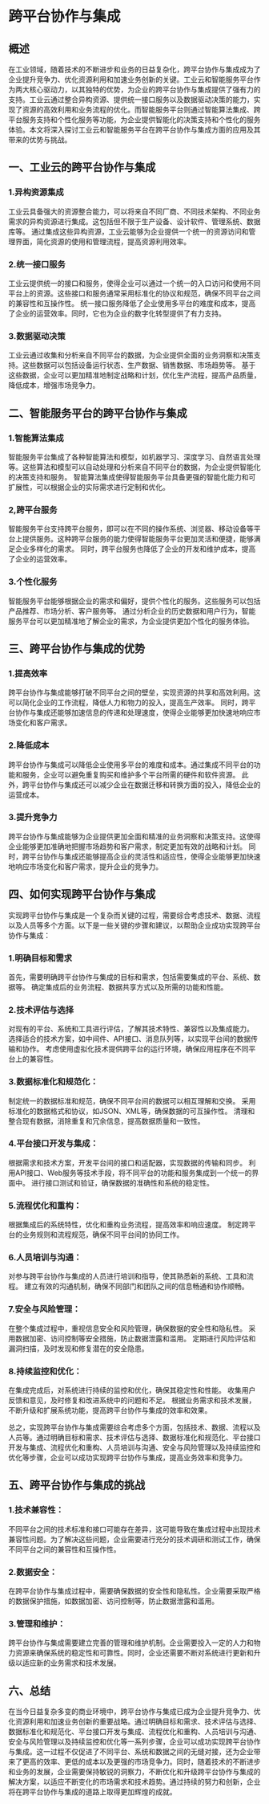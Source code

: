 <!--
title: 工业云和智能服务平台中的跨平台协作与集成
subtitle: 工业云和智能服务平台的跨平台协作与集成
author: 柴浩轩
keyword: 工业云和智能服务平台，跨平台协作与集成
published: 2024-05-22
topicImg: assets/5/md9.jpg
-->



# 跨平台协作与集成


## 概述

在工业领域，随着技术的不断进步和业务的日益复杂化，跨平台协作与集成成为了企业提升竞争力、优化资源利用和加速业务创新的关键。工业云和智能服务平台作为两大核心驱动力，以其独特的优势，为企业的跨平台协作与集成提供了强有力的支持。工业云通过整合异构资源、提供统一接口服务以及数据驱动决策的能力，实现了资源的高效利用和业务流程的优化。而智能服务平台则通过智能算法集成、跨平台服务支持和个性化服务等功能，为企业提供智能化的决策支持和个性化的服务体验。本文将深入探讨工业云和智能服务平台在跨平台协作与集成方面的应用及其带来的优势与挑战。

## 一、工业云的跨平台协作与集成

### 1.异构资源集成
工业云具备强大的资源整合能力，可以将来自不同厂商、不同技术架构、不同业务需求的异构资源进行集成。这包括但不限于生产设备、设计软件、管理系统、数据库等。
通过集成这些异构资源，工业云能够为企业提供一个统一的资源访问和管理界面，简化资源的使用和管理流程，提高资源利用效率。
### 2.统一接口服务
工业云提供统一的接口和服务，使得企业可以通过一个统一的入口访问和使用不同平台上的资源。这些接口和服务通常采用标准化的协议和规范，确保不同平台之间的兼容性和互操作性。
统一接口服务降低了企业使用多平台的难度和成本，提高了企业的运营效率。同时，它也为企业的数字化转型提供了有力支持。

### 3.数据驱动决策
工业云通过收集和分析来自不同平台的数据，为企业提供全面的业务洞察和决策支持。这些数据可以包括设备运行状态、生产数据、销售数据、市场趋势等。
基于这些数据，企业可以更加精准地制定战略和计划，优化生产流程，提高产品质量，降低成本，增强市场竞争力。

## 二、智能服务平台的跨平台协作与集成

### 1.智能算法集成
智能服务平台集成了各种智能算法和模型，如机器学习、深度学习、自然语言处理等。这些算法和模型可以自动处理和分析来自不同平台的数据，为企业提供智能化的决策支持和服务。
智能算法集成使得智能服务平台具备更强的智能化能力和可扩展性，可以根据企业的实际需求进行定制和优化。
### 2,跨平台服务
智能服务平台支持跨平台服务，即可以在不同的操作系统、浏览器、移动设备等平台上提供服务。这种跨平台服务的能力使得智能服务平台更加灵活和便捷，能够满足企业多样化的需求。
同时，跨平台服务也降低了企业的开发和维护成本，提高了企业的运营效率。
### 3.个性化服务

智能服务平台能够根据企业的需求和偏好，提供个性化的服务。这些服务可以包括产品推荐、市场分析、客户服务等。
通过分析企业的历史数据和用户行为，智能服务平台可以更加精准地了解企业的需求，为企业提供更加个性化的服务体验。
## 三、跨平台协作与集成的优势

### 1.提高效率
跨平台协作与集成能够打破不同平台之间的壁垒，实现资源的共享和高效利用。这可以简化企业的工作流程，降低人力和物力的投入，提高生产效率。
同时，跨平台协作与集成还能够加速信息的传递和处理速度，使得企业能够更加快速地响应市场变化和客户需求。

### 2.降低成本
跨平台协作与集成可以降低企业使用多平台的难度和成本。通过集成不同平台的功能和服务，企业可以避免重复购买和维护多个平台所需的硬件和软件资源。
此外，跨平台协作与集成还可以减少企业在数据迁移和转换方面的投入，降低企业的运营成本。

### 3.提升竞争力
跨平台协作与集成能够为企业提供更加全面和精准的业务洞察和决策支持。这使得企业能够更加准确地把握市场趋势和客户需求，制定更加有效的战略和计划。
同时，跨平台协作与集成还能够提高企业的灵活性和适应性，使得企业能够更加快速地响应市场变化和客户需求，提升企业的竞争力。

## 四、如何实现跨平台协作与集成
实现跨平台协作与集成是一个复杂而关键的过程，需要综合考虑技术、数据、流程以及人员等多个方面。以下是一些关键的步骤和建议，以帮助企业成功实现跨平台协作与集成：

### 1.明确目标和需求
首先，需要明确跨平台协作与集成的目标和需求，包括需要集成的平台、系统、数据等。
确定集成后的业务流程、数据共享方式以及所需的功能和性能。
### 2.技术评估与选择
对现有的平台、系统和工具进行评估，了解其技术特性、兼容性以及集成能力。
选择适合的技术方案，如中间件、API接口、消息队列等，以实现平台间的数据传输和协作。
考虑使用虚拟化技术提供跨平台的运行环境，确保应用程序在不同平台上的兼容性。
### 3.数据标准化和规范化：
制定统一的数据标准和规范，确保不同平台间的数据可以相互理解和交换。
采用标准化的数据格式和协议，如JSON、XML等，确保数据的可互操作性。
清理和整合现有数据，消除重复和冗余信息，提高数据质量和一致性。
### 4.平台接口开发与集成：
根据需求和技术方案，开发平台间的接口和适配器，实现数据的传输和同步。
利用API接口、Web服务等技术手段，将不同平台的功能和服务集成到一个统一的界面中。
进行接口测试和验证，确保数据的准确性和系统的稳定性。
### 5.流程优化和重构：
根据集成后的系统特性，优化和重构业务流程，提高效率和响应速度。
制定跨平台的业务规则和流程规范，确保不同平台间的协同工作。
### 6.人员培训与沟通：
对参与跨平台协作与集成的人员进行培训和指导，使其熟悉新的系统、工具和流程。
建立有效的沟通机制，确保不同部门和团队之间的信息畅通和协作顺畅。
### 7.安全与风险管理：
在整个集成过程中，重视信息安全和风险管理，确保数据的安全性和隐私性。
采用数据加密、访问控制等安全措施，防止数据泄露和滥用。
定期进行风险评估和漏洞扫描，及时发现和修复潜在的安全隐患。
### 8.持续监控和优化：
在集成完成后，对系统进行持续的监控和优化，确保其稳定性和性能。
收集用户反馈和意见，及时修复和改进系统中的问题和不足。
根据业务需求和技术发展，不断升级和扩展系统功能，提高跨平台协作与集成的效率和效果。

总之，实现跨平台协作与集成需要综合考虑多个方面，包括技术、数据、流程以及人员等。通过明确目标和需求、技术评估与选择、数据标准化和规范化、平台接口开发与集成、流程优化和重构、人员培训与沟通、安全与风险管理以及持续监控和优化等步骤，企业可以成功实现跨平台协作与集成，提高业务效率和竞争力。

## 五、跨平台协作与集成的挑战

### 1.技术兼容性：
不同平台之间的技术标准和接口可能存在差异，这可能导致在集成过程中出现技术兼容性问题。为了解决这些问题，企业需要进行充分的技术调研和测试工作，确保不同平台之间的兼容性和互操作性。

### 2.数据安全：
在跨平台协作与集成过程中，需要确保数据的安全性和隐私性。企业需要采取严格的数据保护措施，如数据加密、访问控制等，防止数据泄露和滥用。

### 3.管理和维护：
跨平台协作与集成需要建立完善的管理和维护机制。企业需要投入一定的人力和物力资源来确保系统的稳定性和可靠性。同时，企业还需要不断对系统进行更新和升级以适应新的业务需求和技术发展。

## 六、总结

在当今日益复杂多变的商业环境中，跨平台协作与集成已成为企业提升竞争力、优化资源利用和加速业务创新的重要战略。通过明确目标和需求、技术评估与选择、数据标准化和规范化、平台接口开发与集成、流程优化和重构、人员培训与沟通、安全与风险管理以及持续监控和优化等一系列步骤，企业可以成功实现跨平台协作与集成。这一过程不仅促进了不同平台、系统和数据之间的无缝对接，还为企业带来了更高的效率、更低的成本以及更强的市场竞争力。同时，随着技术的不断进步和业务的发展，企业需要保持敏锐的洞察力，不断优化和升级跨平台协作与集成的解决方案，以适应不断变化的市场需求和技术趋势。通过持续的努力和创新，企业将在跨平台协作与集成的道路上取得更加辉煌的成就。



